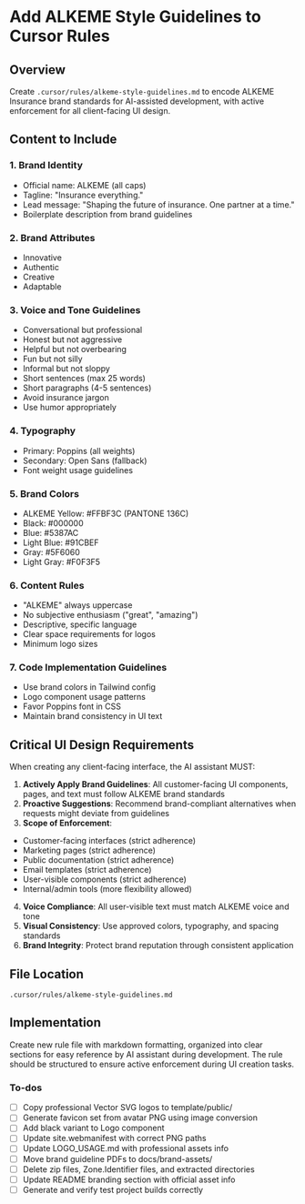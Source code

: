 <!-- 6d797774-b2e4-42b6-a886-3a3bcd2248d1 410ee55e-f543-42df-9971-7461feed8510 -->
# Add ALKEME Style Guidelines to Cursor Rules

## Overview

Create `.cursor/rules/alkeme-style-guidelines.md` to encode ALKEME Insurance brand standards for AI-assisted development, with active enforcement for all client-facing UI design.

## Content to Include

### 1. Brand Identity

- Official name: ALKEME (all caps)
- Tagline: "Insurance everything."
- Lead message: "Shaping the future of insurance. One partner at a time."
- Boilerplate description from brand guidelines

### 2. Brand Attributes

- Innovative
- Authentic
- Creative
- Adaptable

### 3. Voice and Tone Guidelines

- Conversational but professional
- Honest but not aggressive
- Helpful but not overbearing
- Fun but not silly
- Informal but not sloppy
- Short sentences (max 25 words)
- Short paragraphs (4-5 sentences)
- Avoid insurance jargon
- Use humor appropriately

### 4. Typography

- Primary: Poppins (all weights)
- Secondary: Open Sans (fallback)
- Font weight usage guidelines

### 5. Brand Colors

- ALKEME Yellow: #FFBF3C (PANTONE 136C)
- Black: #000000
- Blue: #5387AC
- Light Blue: #91CBEF
- Gray: #5F6060
- Light Gray: #F0F3F5

### 6. Content Rules

- "ALKEME" always uppercase
- No subjective enthusiasm ("great", "amazing")
- Descriptive, specific language
- Clear space requirements for logos
- Minimum logo sizes

### 7. Code Implementation Guidelines

- Use brand colors in Tailwind config
- Logo component usage patterns
- Favor Poppins font in CSS
- Maintain brand consistency in UI text

## Critical UI Design Requirements

When creating any client-facing interface, the AI assistant MUST:

1. **Actively Apply Brand Guidelines**: All customer-facing UI components, pages, and text must follow ALKEME brand standards
2. **Proactive Suggestions**: Recommend brand-compliant alternatives when requests might deviate from guidelines
3. **Scope of Enforcement**:

- Customer-facing interfaces (strict adherence)
- Marketing pages (strict adherence)
- Public documentation (strict adherence)
- Email templates (strict adherence)
- User-visible components (strict adherence)
- Internal/admin tools (more flexibility allowed)

4. **Voice Compliance**: All user-visible text must match ALKEME voice and tone
5. **Visual Consistency**: Use approved colors, typography, and spacing standards
6. **Brand Integrity**: Protect brand reputation through consistent application

## File Location

`.cursor/rules/alkeme-style-guidelines.md`

## Implementation

Create new rule file with markdown formatting, organized into clear sections for easy reference by AI assistant during development. The rule should be structured to ensure active enforcement during UI creation tasks.

### To-dos

- [ ] Copy professional Vector SVG logos to template/public/
- [ ] Generate favicon set from avatar PNG using image conversion
- [ ] Add black variant to Logo component
- [ ] Update site.webmanifest with correct PNG paths
- [ ] Update LOGO_USAGE.md with professional assets info
- [ ] Move brand guideline PDFs to docs/brand-assets/
- [ ] Delete zip files, Zone.Identifier files, and extracted directories
- [ ] Update README branding section with official asset info
- [ ] Generate and verify test project builds correctly